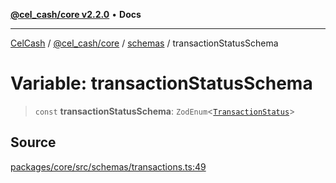 [**@cel_cash/core v2.2.0**](../../README.md) • **Docs**

***

[CelCash](../../../../packages.md) / [@cel\_cash/core](../../README.md) / [schemas](../README.md) / transactionStatusSchema

# Variable: transactionStatusSchema

> `const` **transactionStatusSchema**: `ZodEnum`\<[`TransactionStatus`](../../types/type-aliases/TransactionStatus.md)\>

## Source

[packages/core/src/schemas/transactions.ts:49](https://github.com/Pyxlab/celcash/blob/f7cdc752c29f8a0dcef033e212602412d2050afc/packages/core/src/schemas/transactions.ts#L49)
